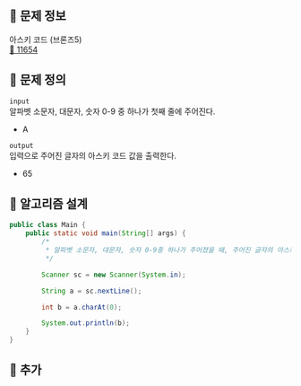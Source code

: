 ## 🌵 문제 정보
아스키 코드 (브론즈5) <br>
[🚗 11654](https://www.acmicpc.net/problem/11654)

## 🌵 문제 정의
`input` <br>
알파벳 소문자, 대문자, 숫자 0-9 중 하나가 첫째 줄에 주어진다.
-  A

`output` <br>
입력으로 주어진 글자의 아스키 코드 값을 출력한다.
- 65

## 🌵 알고리즘 설계

```java
public class Main {
    public static void main(String[] args) {
        /*
         * 알파벳 소문자, 대문자, 숫자 0-9중 하나가 주어졌을 때, 주어진 글자의 아스키 코드값을 출력하는 프로그램을 작성하시오.
         */

        Scanner sc = new Scanner(System.in);

        String a = sc.nextLine();

        int b = a.charAt(0);

        System.out.println(b);
    }
}
```

## 🌵 추가